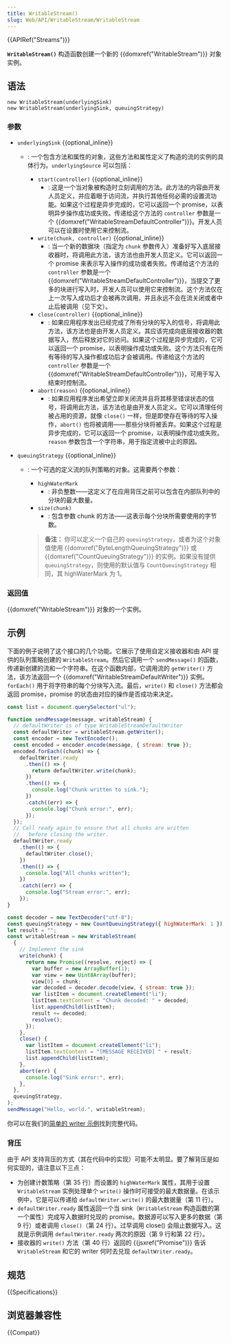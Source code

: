 ```yaml
---
title: WritableStream()
slug: Web/API/WritableStream/WritableStream
---
```


{{APIRef("Streams")}}

**`WritableStream()`** 构造函数创建一个新的 {{domxref("WritableStream")}} 对象实例。

## 语法

```js-nolint
new WritableStream(underlyingSink)
new WritableStream(underlyingSink, queuingStrategy)
```

### 参数

- `underlyingSink` {{optional_inline}}

  - : 一个包含方法和属性的对象，这些方法和属性定义了构造的流的实例的具体行为。`underlyingSource` 可以包括：

    - `start(controller)` {{optional_inline}}
      - : 这是一个当对象被构造时立刻调用的方法。此方法的内容由开发人员定义，并应着眼于访问流，并执行其他任何必需的设置流功能。如果这个过程是异步完成的，它可以返回一个 promise，以表明异步操作成功或失败。传递给这个方法的 `controller` 参数是一个 {{domxref("WritableStreamDefaultController")}}。开发人员可以在设置时使用它来控制流。
    - `write(chunk, controller)` {{optional_inline}}
      - : 当一个新的数据块（指定为 `chunk` 参数传入）准备好写入底层接收器时，将调用此方法，该方法也由开发人员定义。它可以返回一个 promise 来表示写入操作的成功或者失败。传递给这个方法的 `controller` 参数是一个 {{domxref("WritableStreamDefaultController")}}，当提交了更多的块进行写入时，开发人员可以使用它来控制流。这个方法仅在上一次写入成功后才会被再次调用，并且永远不会在流关闭或者中止后被调用（见下文）。
    - `close(controller)` {{optional_inline}}
      - : 如果应用程序发出已经完成了所有分块的写入的信号，将调用此方法，该方法也是由开发人员定义。其应该完成向底层接收器的数据写入，然后释放对它的访问。如果这个过程是异步完成的，它可以返回一个 promise，以表明操作成功或失败。这个方法只有在所有等待的写入操作都成功后才会被调用。传递给这个方法的 `controller` 参数是一个 {{domxref("WritableStreamDefaultController")}}，可用于写入结束时控制流。
    - `abort(reason)` {{optional_inline}}
      - : 如果应用程序发出希望立即关闭流并且将其移至错误状态的信号，将调用此方法，该方法也是由开发人员定义。它可以清理任何被占用的资源，就像 `close()` 一样，但是即使存在等待的写入操作，`abort()` 也将被调用——那些分块将被丢弃。如果这个过程是异步完成的，它可以返回一个 promise，以表明操作成功或失败。`reason` 参数包含一个字符串，用于指定流被中止的原因。

- `queuingStrategy` {{optional_inline}}

  - : 一个可选的定义流的队列策略的对象。这需要两个参数：

    - `highWaterMark`
      - : 非负整数——这定义了在应用背压之前可以包含在内部队列中的分块的最大数量。
    - `size(chunk)`
      - : 包含参数 chunk 的方法——这表示每个分块所需要使用的字节数。

    > **备注：** 你可以定义一个自己的 `queuingStrategy`，或者为这个对象值使用 {{domxref("ByteLengthQueuingStrategy")}} 或 {{domxref("CountQueuingStrategy")}} 的实例。如果没有提供 `queuingStrategy`，则使用的默认值与 `CountQueuingStrategy` 相同，其 highWaterMark 为 1。

### 返回值

{{domxref("WritableStream")}} 对象的一个实例。

## 示例

下面的例子说明了这个接口的几个功能。它展示了使用自定义接收器和由 API 提供的队列策略创建的 `WritableStream`。然后它调用一个 `sendMessage()` 的函数，传递新创建的流和一个字符串。在这个函数内部，它调用流的 `getWriter()` 方法，该方法返回一个 {{domxref("WritableStreamDefaultWriter")}} 实例。`forEach()` 用于将字符串的每个分块写入流。最后，`write()` 和 `close()` 方法都会返回 promise，promise 的状态由对应的操作是否成功来决定。

```js
const list = document.querySelector("ul");

function sendMessage(message, writableStream) {
  // defaultWriter is of type WritableStreamDefaultWriter
  const defaultWriter = writableStream.getWriter();
  const encoder = new TextEncoder();
  const encoded = encoder.encode(message, { stream: true });
  encoded.forEach((chunk) => {
    defaultWriter.ready
      .then(() => {
        return defaultWriter.write(chunk);
      })
      .then(() => {
        console.log("Chunk written to sink.");
      })
      .catch((err) => {
        console.log("Chunk error:", err);
      });
  });
  // Call ready again to ensure that all chunks are written
  //   before closing the writer.
  defaultWriter.ready
    .then(() => {
      defaultWriter.close();
    })
    .then(() => {
      console.log("All chunks written");
    })
    .catch((err) => {
      console.log("Stream error:", err);
    });
}

const decoder = new TextDecoder("utf-8");
const queuingStrategy = new CountQueuingStrategy({ highWaterMark: 1 });
let result = "";
const writableStream = new WritableStream(
  {
    // Implement the sink
    write(chunk) {
      return new Promise((resolve, reject) => {
        var buffer = new ArrayBuffer(1);
        var view = new Uint8Array(buffer);
        view[0] = chunk;
        var decoded = decoder.decode(view, { stream: true });
        var listItem = document.createElement("li");
        listItem.textContent = "Chunk decoded: " + decoded;
        list.appendChild(listItem);
        result += decoded;
        resolve();
      });
    },
    close() {
      var listItem = document.createElement("li");
      listItem.textContent = "[MESSAGE RECEIVED] " + result;
      list.appendChild(listItem);
    },
    abort(err) {
      console.log("Sink error:", err);
    },
  },
  queuingStrategy,
);
sendMessage("Hello, world.", writableStream);
```

你可以在我们的[简单的 writer 示例](https://mdn.github.io/dom-examples/streams/simple-writer/)找到完整代码。

### 背压

由于 API 支持背压的方式（其在代码中的实现）可能不太明显。要了解背压是如何实现的，请注意以下三点：

- 为创建计数策略（第 35 行）而设置的 `highWaterMark` 属性，其用于设置 `WritableStream` 实例处理单个 `write()` 操作时可接受的最大数据量。在该示例中，它是可以传递给 `defaultWriter.write()` 的最大数据量（第 11 行）。
- `defaultWriter.ready` 属性返回一个当 sink（`WritableStream` 构造函数的第一个属性）完成写入数据时兑现的 promise。数据源可以写入更多的数据（第 9 行）或者调用 `close()`（第 24 行）。过早调用 close() 会阻止数据写入。这就是示例调用 `defaultWriter.ready` 两次的原因（第 9 行和第 22 行）。
- 接收器的 `write()` 方法（第 40 行）返回的 {{jsxref("Promise")}} 告诉 `WritableStream` 和它的 writer 何时去兑现 `defaultWriter.ready`。

## 规范

{{Specifications}}

## 浏览器兼容性

{{Compat}}
